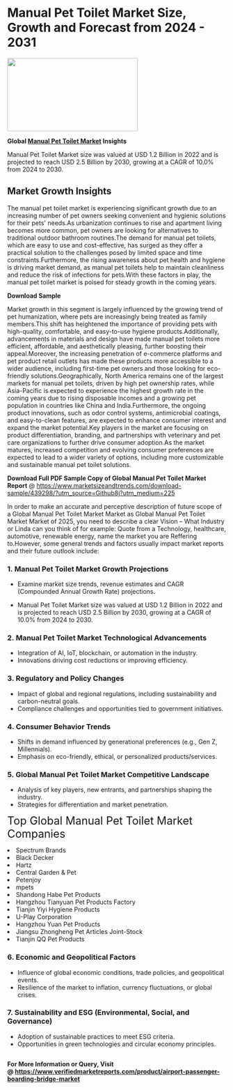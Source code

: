 <H1>Manual Pet Toilet Market Size, Growth and Forecast from 2024 - 2031</H1><img class="aligncenter size-medium wp-image-584254" src="https://thirdeyenews.in/wp-content/uploads/2024/09/Global-Market-Research-300x168.jpeg" alt="" width="300" height="168" /><p><strong>Global&nbsp;<a href="https://www.marketsizeandtrends.com/download-sample/439298/?utm_source=Github8j?utm_medium=225">Manual Pet Toilet Market</a> Insights</strong></p><p>Manual Pet Toilet Market size was valued at USD 1.2 Billion in 2022 and is projected to reach USD 2.5 Billion by 2030, growing at a CAGR of 10.0% from 2024 to 2030.</p><p><h2>Market Growth Insights</h2> <p>The manual pet toilet market is experiencing significant growth due to an increasing number of pet owners seeking convenient and hygienic solutions for their pets' needs.As urbanization continues to rise and apartment living becomes more common, pet owners are looking for alternatives to traditional outdoor bathroom routines.The demand for manual pet toilets, which are easy to use and cost-effective, has surged as they offer a practical solution to the challenges posed by limited space and time constraints.Furthermore, the rising awareness about pet health and hygiene is driving market demand, as manual pet toilets help to maintain cleanliness and reduce the risk of infections for pets.With these factors in play, the manual pet toilet market is poised for steady growth in the coming years.</p> <p><strong>Download Sample</strong></p> <p>Market growth in this segment is largely influenced by the growing trend of pet humanization, where pets are increasingly being treated as family members.This shift has heightened the importance of providing pets with high-quality, comfortable, and easy-to-use hygiene products.Additionally, advancements in materials and design have made manual pet toilets more efficient, affordable, and aesthetically pleasing, further boosting their appeal.Moreover, the increasing penetration of e-commerce platforms and pet product retail outlets has made these products more accessible to a wider audience, including first-time pet owners and those looking for eco-friendly solutions.Geographically, North America remains one of the largest markets for manual pet toilets, driven by high pet ownership rates, while Asia-Pacific is expected to experience the highest growth rate in the coming years due to rising disposable incomes and a growing pet population in countries like China and India.Furthermore, the ongoing product innovations, such as odor control systems, antimicrobial coatings, and easy-to-clean features, are expected to enhance consumer interest and expand the market potential.Key players in the market are focusing on product differentiation, branding, and partnerships with veterinary and pet care organizations to further drive consumer adoption.As the market matures, increased competition and evolving consumer preferences are expected to lead to a wider variety of options, including more customizable and sustainable manual pet toilet solutions.</p> <p><span class=""><strong>Download Full PDF Sample Copy of Global Manual Pet Toilet Market Report</strong> @ <a href="https://www.marketsizeandtrends.com/download-sample/439298/?utm_source=Github8j?utm_medium=225" target="_blank">https://www.marketsizeandtrends.com/download-sample/439298/?utm_source=Github8j?utm_medium=225</a></span></p><p>In order to make an accurate and perceptive description of future scope of a Global&nbsp;Manual Pet Toilet Market Market as Global&nbsp;Manual Pet Toilet Market Market of 2025, you need to describe a clear Vision &ndash; What Industry or Linda can you think of for example: Quote from a Technology, healthcare, automotive, renewable energy, name the market you are Reffering to.However, some general trends and factors usually impact market reports and their future outlook include:</p><h3>1.&nbsp;<strong>Manual Pet Toilet Market Growth Projections</strong></h3><ul><li>Examine market size trends, revenue estimates and CAGR (Compounded Annual Growth Rate) projections.</li><li><p>Manual Pet Toilet Market size was valued at USD 1.2 Billion in 2022 and is projected to reach USD 2.5 Billion by 2030, growing at a CAGR of 10.0% from 2024 to 2030.</p></li></ul><h3>2.&nbsp;<strong>Manual Pet Toilet Market Technological Advancements</strong></h3><ul><li>Integration of AI, IoT, blockchain, or automation in the industry.</li><li>Innovations driving cost reductions or improving efficiency.</li></ul><h3>3.&nbsp;<strong>Regulatory and Policy Changes</strong></h3><ul><li>Impact of global and regional regulations, including sustainability and carbon-neutral goals.</li><li>Compliance challenges and opportunities tied to government initiatives.</li></ul><h3>4.&nbsp;<strong>Consumer Behavior Trends</strong></h3><ul><li>Shifts in demand influenced by generational preferences (e.g., Gen Z, Millennials).</li><li>Emphasis on eco-friendly, ethical, or personalized products/services.</li></ul><h3>5.&nbsp;<strong>Global Manual Pet Toilet Market Competitive Landscape</strong></h3><ul><li>Analysis of key players, new entrants, and partnerships shaping the industry.</li><li>Strategies for differentiation and market penetration.</li></ul><p data-pm-slice="1 1 []"><span style="color: inherit; font-family: inherit; font-size: 25px;">Top Global Manual Pet Toilet Market Companies</span></p><div class="" data-test-id=""><p><li>Spectrum Brands</li><li> Black Decker</li><li> Hartz</li><li> Central Garden & Pet</li><li> Petenjoy</li><li> mpets</li><li> Shandong Habe Pet Products</li><li> Hangzhou Tianyuan Pet Products Factory</li><li> Tianjin Yiyi Hygiene Products</li><li> U-Play Corporation</li><li> Hangzhou Yuan Pet Products</li><li> Jiangsu Zhongheng Pet Articles Joint-Stock</li><li> Tianjin QQ Pet Products</li></p></div><h3>6.&nbsp;<strong>Economic and Geopolitical Factors</strong></h3><ul><li>Influence of global economic conditions, trade policies, and geopolitical events.</li><li>Resilience of the market to inflation, currency fluctuations, or global crises.</li></ul><h3>7.&nbsp;<strong>Sustainability and ESG (Environmental, Social, and Governance)</strong></h3><ul><li>Adoption of sustainable practices to meet ESG criteria.</li><li>Opportunities in green technologies and circular economy principles.</li></ul><h2><strong style="font-size: 14px;">For More Information or Query, Visit @&nbsp;</strong><a style="background-color: #ffffff; font-size: 14px;" href="https://www.marketsizeandtrends.com/report/manual-pet-toilet-market/" target="_blank">https://www.verifiedmarketreports.com/product/airport-passenger-boarding-bridge-market</a></h2>